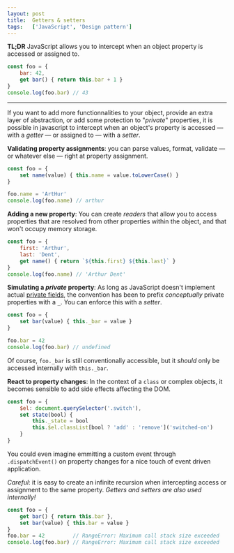 ```yaml
---
layout: post
title:  Getters & setters
tags:   ['JavaScript', 'Design pattern']
---
```


**TL;DR** JavaScript allows you to intercept when an object property is accessed or assigned to.
``` javascript
const foo = {
    bar: 42,
    get bar() { return this.bar + 1 }
}
console.log(foo.bar) // 43
```

<hr>

If you want to add more functionnalities to your object, provide an extra layer of abstraction, or add some protection to "*private*" properties, it is possible in javascript to intercept when an object's property is accessed — with a *getter* — or assigned to — with a *setter*.

**Validating property assignments**: you can parse values, format, validate — or whatever else — right at property assignment. 
```javascript
const foo = {
    set name(value) { this.name = value.toLowerCase() }
}

foo.name = 'ArtHur'
console.log(foo.name) // arthur
```

**Adding a new property**: You can create *readers* that allow you to access properties that are resolved from other properties within the object, and that won't occupy memory storage.
```javascript
const foo = {
    first: 'Arthur',
    last: 'Dent',
    get name() { return `${this.first} ${this.last}` }
}
console.log(foo.name) // 'Arthur Dent'
```

**Simulating a *private* property**: As long as JavaScript doesn't implement actual [private fields](https://github.com/tc39/proposal-class-fields#private-fields), the convention has been to prefix *conceptually* private properties with a `_`. You can enforce this with a *setter*.
```javascript
const foo = {
    set bar(value) { this._bar = value }
}

foo.bar = 42
console.log(foo.bar) // undefined
```
Of course, `foo._bar` is still conventionally accessible, but it *should* only be accessed internally with `this._bar`.

**React to property changes**: In the context of a `class` or complex objects, it becomes sensible to add side effects affecting the DOM.
```javascript
const foo = {
    $el: document.querySelector('.switch'),
    set state(bool) {
        this._state = bool
        this.$el.classList[bool ? 'add' : 'remove']('switched-on')
    }
}
```
You could even imagine emmitting a custom event through `.dispatchEvent()` on property changes for a nice touch of event driven application.

*Careful*: it is easy to create an infinite recursion when intercepting access or assignment to the same property. *Getters and setters are also used internally!*
```javascript
const foo = {
    get bar() { return this.bar },
    set bar(value) { this.bar = value }
}
foo.bar = 42         // RangeError: Maximum call stack size exceeded
console.log(foo.bar) // RangeError: Maximum call stack size exceeded
```

